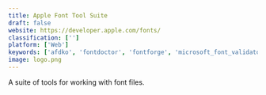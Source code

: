 ```yaml
---
title: Apple Font Tool Suite
draft: false 
website: https://developer.apple.com/fonts/
classification: ['']
platform: ['Web']
keywords: ['afdko', 'fontdoctor', 'fontforge', 'microsoft_font_validator', 'microsoft_typography', 'trufont']
image: logo.png
---
```

A suite of tools for working with font files.